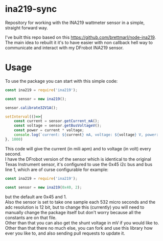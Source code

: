 # ina219-sync
Repository for working with the INA219 wattmeter sensor in a simple, straight forward way. 

I've built this repo based on this https://github.com/brettmarl/node-ina219.
The main idea to rebuilt it it's to have easier with non callback hell way to communicate and interact with my DFrobot INA219 sensor.  

# Usage
To use the package you can start with this simple code: 
```javascript
const ina219 = require('ina219');

const sensor = new ina219();

sensor.calibrate32V1A();

setInterval(()=>{
    const current = sensor.getCurrent_mA();
    const voltage = sensor.getBusVoltageV();
    const power = current * voltage;
    console.log(`current: ${current} mA, voltage: ${voltage} V, power: ${power} mW`)
}, 1000)
```
This code will give the current (in mili apm) and to voltage (in volt) every second.
</br>
I have the DFrobot version of the sensor which is identical to the original Texas Instrument sensor, 
it's configured to use the 0x45 i2c bus and bus line 1, which are of curse configurable for example:
```javascript
const ina219 = require('ina219');

const sensor = new ina219(0x40, 2);
```
but the default are 0x45 and 1.
<br>
Also the sensor is set to take one sample each 532 micro seconds and the adc resolution is 12 bit,
but to change this (currently) you will need to manually change the package itself but don't worry 
because all the constants are on that file.
<br>
Other than that you can also get the shunt voltage in mV if you would like to.
<br>
Other than that there no much else, you can fork and use this library how ever you like to,
and also sending pull requests to update it. 
